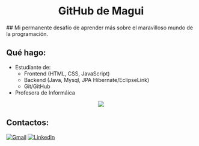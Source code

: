 
<h1 align="center"> GitHub de Magui</h1>
## Mi permanente desafío de aprender más sobre el maravilloso mundo de la programación.<br>

## **Qué hago:**

 <ul>
      <li>Estudiante de:
            <ul>
               <li>Frontend (HTML, CSS, JavaScript)</li>
               <li>Backend (Java, Mysql, JPA Hibernate/EclipseLink)</li>
               <li>Git/GitHub</li>
            </ul>
      </li>
      <li>Profesora de Informáica</li>
   </ul>

<p align="center">
   <img src="https://github.com/MaguiBrollo/MaguiBrollo/assets/33180142/6175dda3-4d5d-4c8a-899e-cdfcdd54a498">
 </p>

## **Contactos:**

[![Gmail](https://img.shields.io/badge/-GMAIL-D14836?style=for-the-badge&logo=gmail&logoColor=white)](mailto:maguieb@gmail.com)
[![LinkedIn](https://img.shields.io/badge/-LINKEDIN-0077B5?style=for-the-badge&logo=linkedin&logoColor=white)](https://www.linkedin.com/in/magui-brollo/)


<!--
**MaguiBrollo/MaguiBrollo** is a ✨ _special_ ✨ repository because its `README.md` (this file) appears on your GitHub profile.

Here are some ideas to get you started:

- 🔭 I’m currently working on ...
- 🌱 I’m currently learning ...
- 👯 I’m looking to collaborate on ...
- 🤔 I’m looking for help with ...
- 💬 Ask me about ...
- 📫 How to reach me: ...
- 😄 Pronouns: ...
- ⚡ Fun fact: ...
-->
